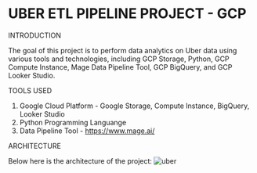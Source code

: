 # UBER ETL PIPELINE PROJECT - GCP 

INTRODUCTION

The goal of this project is to perform data analytics on Uber data using various tools and technologies, including GCP Storage, Python, GCP Compute Instance, Mage Data Pipeline Tool, GCP BigQuery, and GCP Looker Studio.

TOOLS USED

1. Google Cloud Platform - Google Storage, Compute Instance, BigQuery, Looker Studio
2. Python Programming Languange
3. Data Pipeline Tool - https://www.mage.ai/

ARCHITECTURE

Below here is the architecture of the project:
![uber](https://github.com/wanie-tech/uber_etl/assets/107450054/c4247e82-57d4-4e11-a284-0a85d7582ad2)




